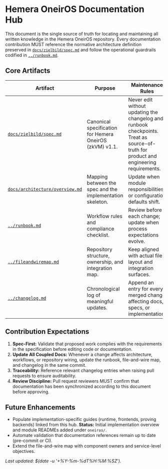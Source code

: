 # Hemera OneirOS Documentation Hub

This document is the single source of truth for locating and maintaining all written knowledge in the Hemera OneirOS repository. Every documentation contribution MUST reference the normative architecture definition preserved in [`docs/zielbild/spec.md`](zielbild/spec.md) and follow the operational guardrails codified in [`../runbook.md`](../runbook.md).

## Core Artifacts

| Artifact | Purpose | Maintenance Rules |
| --- | --- | --- |
| [`docs/zielbild/spec.md`](zielbild/spec.md) | Canonical specification for Hemera OneirOS (zkVM) v1.1. | Never edit without updating the changelog and runbook checkpoints. Treat as source-of-truth for product and engineering requirements. |
| [`docs/architecture/overview.md`](architecture/overview.md) | Mapping between the spec and the implementation skeleton. | Update when module responsibilities or configuration defaults shift. |
| [`../runbook.md`](../runbook.md) | Workflow rules and compliance checklist. | Review before each change; update when process expectations evolve. |
| [`../fileandwiremap.md`](../fileandwiremap.md) | Repository structure, ownership, and integration map. | Keep aligned with actual file layout and integration surfaces. |
| [`../changelog.md`](../changelog.md) | Chronological log of meaningful updates. | Append an entry for every merged change affecting docs, specs, or implementation. |

## Contribution Expectations

1. **Spec-First:** Validate that proposed work complies with the requirements in the specification before editing code or documentation.
2. **Update All Coupled Docs:** Whenever a change affects architecture, workflows, or repository wiring, update the runbook, file-and-wire map, and changelog in the same commit.
3. **Traceability:** Reference relevant changelog entries when raising pull requests to ensure auditability.
4. **Review Discipline:** Pull request reviewers MUST confirm that documentation has been synchronized according to this document before approving.

## Future Enhancements

* Populate implementation-specific guides (runtime, frontends, proving backends) linked from this hub. **Status:** Initial implementation overview and module READMEs added under `oneiros/`.
* Automate validation that documentation references remain up to date (pre-commit or CI).
* Extend the file-and-wire map with component owners and service-level objectives.

_Last updated: $(date -u '+%Y-%m-%dT%H:%M:%SZ')._
